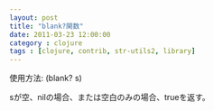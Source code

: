```yaml
---
layout: post
title: "blank?関数"
date: 2011-03-23 12:00:00
category : clojure
tags : [clojure, contrib, str-utils2, library]
---
```

使用方法: (blank? s)

sが空、nilの場合、または空白のみの場合、trueを返す。

